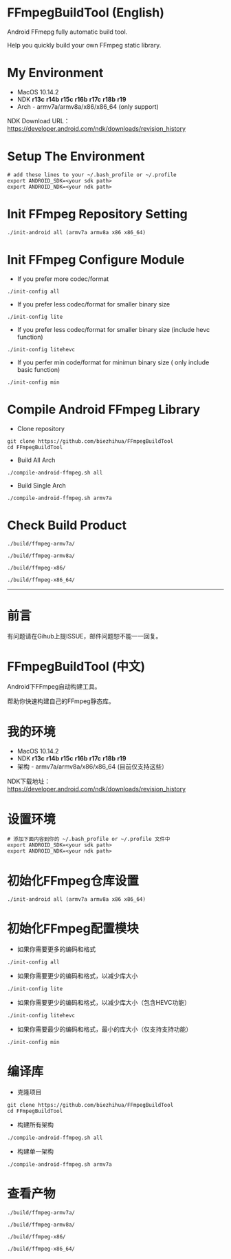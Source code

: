 # FFmpegBuildTool (English)

Android FFmepg fully automatic build tool.

Help you quickly build your own FFmpeg static library.

# My Environment

* MacOS 10.14.2 
* NDK **r13c** **r14b** **r15c** **r16b** **r17c** **r18b** **r19**
* Arch - armv7a/armv8a/x86/x86_64 (only support)

NDK Download URL：https://developer.android.com/ndk/downloads/revision_history

# Setup The Environment

```
# add these lines to your ~/.bash_profile or ~/.profile
export ANDROID_SDK=<your sdk path>
export ANDROID_NDK=<your ndk path>
```

# Init FFmpeg Repository Setting

```
./init-android all (armv7a armv8a x86 x86_64)
```

# Init FFmpeg Configure Module

* If you prefer more codec/format
```
./init-config all 
```

* If you prefer less codec/format for smaller binary size
```
./init-config lite
```

* If you prefer less codec/format for smaller binary size   (include hevc function)
```
./init-config litehevc
```

* If you perfer min code/format for minimun binary size ( only include basic function)
```
./init-config min
```

# Compile Android FFmpeg Library

* Clone repository
```
git clone https://github.com/biezhihua/FFmpegBuildTool
cd FFmpegBuildTool
```

* Build All Arch
```
./compile-android-ffmpeg.sh all
```

* Build Single Arch
```
./compile-android-ffmpeg.sh armv7a
```

# Check Build Product

```
./build/ffmpeg-armv7a/

./build/ffmpeg-armv8a/

./build/ffmpeg-x86/

./build/ffmpeg-x86_64/
```

----------------

# 前言

有问题请在Gihub上提ISSUE，邮件问题恕不能一一回复。

# FFmpegBuildTool (中文)

Android下FFmpeg自动构建工具。

帮助你快速构建自己的FFmpeg静态库。

# 我的环境

* MacOS 10.14.2 
* NDK **r13c** **r14b** **r15c** **r16b** **r17c** **r18b** **r19**
* 架构 - armv7a/armv8a/x86/x86_64 (目前仅支持这些）

NDK下载地址：https://developer.android.com/ndk/downloads/revision_history

# 设置环境

```
# 添加下面内容到你的 ~/.bash_profile or ~/.profile 文件中
export ANDROID_SDK=<your sdk path>
export ANDROID_NDK=<your ndk path>
```

# 初始化FFmpeg仓库设置

```
./init-android all (armv7a armv8a x86 x86_64)
```

# 初始化FFmpeg配置模块

* 如果你需要更多的编码和格式
```
./init-config all 
```

* 如果你需要更少的编码和格式，以减少库大小
```
./init-config lite
```

* 如果你需要更少的编码和格式，以减少库大小（包含HEVC功能）
```
./init-config litehevc
```

* 如果你需要最少的编码和格式，最小的库大小（仅支持支持功能）
```
./init-config min
```

# 编译库

* 克隆项目
```
git clone https://github.com/biezhihua/FFmpegBuildTool
cd FFmpegBuildTool
```

* 构建所有架构
```
./compile-android-ffmpeg.sh all
```

* 构建单一架构
```
./compile-android-ffmpeg.sh armv7a
```

# 查看产物

```
./build/ffmpeg-armv7a/

./build/ffmpeg-armv8a/

./build/ffmpeg-x86/

./build/ffmpeg-x86_64/
```



